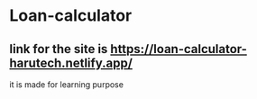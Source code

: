 # Loan-calculator
## link for the site is <https://loan-calculator-harutech.netlify.app/>
it is made for learning purpose 
